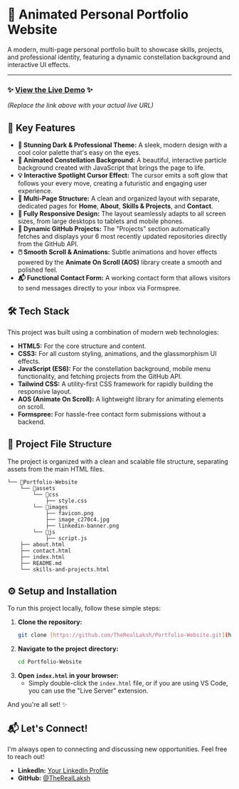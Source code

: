 # 🌌 Animated Personal Portfolio Website

A modern, multi-page personal portfolio built to showcase skills, projects, and professional identity, featuring a dynamic constellation background and interactive UI effects.

---

### ✨ [View the Live Demo](www.lakshp.live) ✨

*(Replace the link above with your actual live URL)*

## 🚀 Key Features

* **🎨 Stunning Dark & Professional Theme:** A sleek, modern design with a cool color palette that's easy on the eyes.
* **🌌 Animated Constellation Background:** A beautiful, interactive particle background created with JavaScript that brings the page to life.
* **💡 Interactive Spotlight Cursor Effect:** The cursor emits a soft glow that follows your every move, creating a futuristic and engaging user experience.
* **📂 Multi-Page Structure:** A clean and organized layout with separate, dedicated pages for **Home**, **About**, **Skills & Projects**, and **Contact**.
* **📱 Fully Responsive Design:** The layout seamlessly adapts to all screen sizes, from large desktops to tablets and mobile phones.
* **🔗 Dynamic GitHub Projects:** The "Projects" section automatically fetches and displays your 6 most recently updated repositories directly from the GitHub API.
* **🖱️ Smooth Scroll & Animations:** Subtle animations and hover effects powered by the **Animate On Scroll (AOS)** library create a smooth and polished feel.
* **📬 Functional Contact Form:** A working contact form that allows visitors to send messages directly to your inbox via Formspree.

## 🛠️ Tech Stack
 
This project was built using a combination of modern web technologies:

* **HTML5:** For the core structure and content.
* **CSS3:** For all custom styling, animations, and the glassmorphism UI effects.
* **JavaScript (ES6):** For the constellation background, mobile menu functionality, and fetching projects from the GitHub API.
* **Tailwind CSS:** A utility-first CSS framework for rapidly building the responsive layout.
* **AOS (Animate On Scroll):** A lightweight library for animating elements on scroll.
* **Formspree:** For hassle-free contact form submissions without a backend.

## 📁 Project File Structure

The project is organized with a clean and scalable file structure, separating assets from the main HTML files.
```
└── 📁Portfolio-Website
    └── 📁assets
        └── 📁css
            ├── style.css
        └── 📁images
            ├── favicon.png
            ├── image_c270c4.jpg
            ├── linkedin-banner.png
        └── 📁js
            ├── script.js
    ├── about.html
    ├── contact.html
    ├── index.html
    ├── README.md
    └── skills-and-projects.html
```

## ⚙️ Setup and Installation

To run this project locally, follow these simple steps:

1.  **Clone the repository:**
    ```bash
    git clone [https://github.com/TheRealLaksh/Portfolio-Website.git](https://github.com/TheRealLaksh/Portfolio-Website.git)
    ```
2.  **Navigate to the project directory:**
    ```bash
    cd Portfolio-Website
    ```
3.  **Open `index.html` in your browser:**
    * Simply double-click the `index.html` file, or if you are using VS Code, you can use the "Live Server" extension.

And you're all set! ✨

## 📬 Let's Connect!

I'm always open to connecting and discussing new opportunities. Feel free to reach out!

* **LinkedIn:** [Your LinkedIn Profile](https://www.linkedin.com/in/laksh-pradhwani)
* **GitHub:** [@TheRealLaksh](https://github.com/TheRealLaksh)
